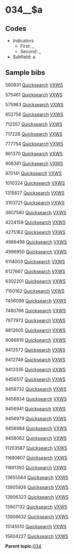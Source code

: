 # 034\_\_$a

## Codes

-   Indicators
    -   First: \_
    -   Second: \_
-   Subfield: a

## Sample bibs

560931 [Quicksearch](https://search.library.yale.edu/catalog/560931) [VXWS](http://prodorbis.library.yale.edu:7014/vxws/GetHoldingsService?bibId=560931)

575461 [Quicksearch](https://search.library.yale.edu/catalog/575461) [VXWS](http://prodorbis.library.yale.edu:7014/vxws/GetHoldingsService?bibId=575461)

575983 [Quicksearch](https://search.library.yale.edu/catalog/575983) [VXWS](http://prodorbis.library.yale.edu:7014/vxws/GetHoldingsService?bibId=575983)

652756 [Quicksearch](https://search.library.yale.edu/catalog/652756) [VXWS](http://prodorbis.library.yale.edu:7014/vxws/GetHoldingsService?bibId=652756)

712557 [Quicksearch](https://search.library.yale.edu/catalog/712557) [VXWS](http://prodorbis.library.yale.edu:7014/vxws/GetHoldingsService?bibId=712557)

717228 [Quicksearch](https://search.library.yale.edu/catalog/717228) [VXWS](http://prodorbis.library.yale.edu:7014/vxws/GetHoldingsService?bibId=717228)

777754 [Quicksearch](https://search.library.yale.edu/catalog/777754) [VXWS](http://prodorbis.library.yale.edu:7014/vxws/GetHoldingsService?bibId=777754)

861370 [Quicksearch](https://search.library.yale.edu/catalog/861370) [VXWS](http://prodorbis.library.yale.edu:7014/vxws/GetHoldingsService?bibId=861370)

908381 [Quicksearch](https://search.library.yale.edu/catalog/908381) [VXWS](http://prodorbis.library.yale.edu:7014/vxws/GetHoldingsService?bibId=908381)

970141 [Quicksearch](https://search.library.yale.edu/catalog/970141) [VXWS](http://prodorbis.library.yale.edu:7014/vxws/GetHoldingsService?bibId=970141)

1010324 [Quicksearch](https://search.library.yale.edu/catalog/1010324) [VXWS](http://prodorbis.library.yale.edu:7014/vxws/GetHoldingsService?bibId=1010324)

1315827 [Quicksearch](https://search.library.yale.edu/catalog/1315827) [VXWS](http://prodorbis.library.yale.edu:7014/vxws/GetHoldingsService?bibId=1315827)

3103721 [Quicksearch](https://search.library.yale.edu/catalog/3103721) [VXWS](http://prodorbis.library.yale.edu:7014/vxws/GetHoldingsService?bibId=3103721)

3807580 [Quicksearch](https://search.library.yale.edu/catalog/3807580) [VXWS](http://prodorbis.library.yale.edu:7014/vxws/GetHoldingsService?bibId=3807580)

4224159 [Quicksearch](https://search.library.yale.edu/catalog/4224159) [VXWS](http://prodorbis.library.yale.edu:7014/vxws/GetHoldingsService?bibId=4224159)

4275162 [Quicksearch](https://search.library.yale.edu/catalog/4275162) [VXWS](http://prodorbis.library.yale.edu:7014/vxws/GetHoldingsService?bibId=4275162)

4989498 [Quicksearch](https://search.library.yale.edu/catalog/4989498) [VXWS](http://prodorbis.library.yale.edu:7014/vxws/GetHoldingsService?bibId=4989498)

4996950 [Quicksearch](https://search.library.yale.edu/catalog/4996950) [VXWS](http://prodorbis.library.yale.edu:7014/vxws/GetHoldingsService?bibId=4996950)

6114003 [Quicksearch](https://search.library.yale.edu/catalog/6114003) [VXWS](http://prodorbis.library.yale.edu:7014/vxws/GetHoldingsService?bibId=6114003)

6127667 [Quicksearch](https://search.library.yale.edu/catalog/6127667) [VXWS](http://prodorbis.library.yale.edu:7014/vxws/GetHoldingsService?bibId=6127667)

6302201 [Quicksearch](https://search.library.yale.edu/catalog/6302201) [VXWS](http://prodorbis.library.yale.edu:7014/vxws/GetHoldingsService?bibId=6302201)

7150162 [Quicksearch](https://search.library.yale.edu/catalog/7150162) [VXWS](http://prodorbis.library.yale.edu:7014/vxws/GetHoldingsService?bibId=7150162)

7456098 [Quicksearch](https://search.library.yale.edu/catalog/7456098) [VXWS](http://prodorbis.library.yale.edu:7014/vxws/GetHoldingsService?bibId=7456098)

7460766 [Quicksearch](https://search.library.yale.edu/catalog/7460766) [VXWS](http://prodorbis.library.yale.edu:7014/vxws/GetHoldingsService?bibId=7460766)

7977972 [Quicksearch](https://search.library.yale.edu/catalog/7977972) [VXWS](http://prodorbis.library.yale.edu:7014/vxws/GetHoldingsService?bibId=7977972)

8812605 [Quicksearch](https://search.library.yale.edu/catalog/8812605) [VXWS](http://prodorbis.library.yale.edu:7014/vxws/GetHoldingsService?bibId=8812605)

9086819 [Quicksearch](https://search.library.yale.edu/catalog/9086819) [VXWS](http://prodorbis.library.yale.edu:7014/vxws/GetHoldingsService?bibId=9086819)

9412572 [Quicksearch](https://search.library.yale.edu/catalog/9412572) [VXWS](http://prodorbis.library.yale.edu:7014/vxws/GetHoldingsService?bibId=9412572)

9412749 [Quicksearch](https://search.library.yale.edu/catalog/9412749) [VXWS](http://prodorbis.library.yale.edu:7014/vxws/GetHoldingsService?bibId=9412749)

9413335 [Quicksearch](https://search.library.yale.edu/catalog/9413335) [VXWS](http://prodorbis.library.yale.edu:7014/vxws/GetHoldingsService?bibId=9413335)

9456517 [Quicksearch](https://search.library.yale.edu/catalog/9456517) [VXWS](http://prodorbis.library.yale.edu:7014/vxws/GetHoldingsService?bibId=9456517)

9456732 [Quicksearch](https://search.library.yale.edu/catalog/9456732) [VXWS](http://prodorbis.library.yale.edu:7014/vxws/GetHoldingsService?bibId=9456732)

9456834 [Quicksearch](https://search.library.yale.edu/catalog/9456834) [VXWS](http://prodorbis.library.yale.edu:7014/vxws/GetHoldingsService?bibId=9456834)

9456941 [Quicksearch](https://search.library.yale.edu/catalog/9456941) [VXWS](http://prodorbis.library.yale.edu:7014/vxws/GetHoldingsService?bibId=9456941)

9456979 [Quicksearch](https://search.library.yale.edu/catalog/9456979) [VXWS](http://prodorbis.library.yale.edu:7014/vxws/GetHoldingsService?bibId=9456979)

9456984 [Quicksearch](https://search.library.yale.edu/catalog/9456984) [VXWS](http://prodorbis.library.yale.edu:7014/vxws/GetHoldingsService?bibId=9456984)

9458062 [Quicksearch](https://search.library.yale.edu/catalog/9458062) [VXWS](http://prodorbis.library.yale.edu:7014/vxws/GetHoldingsService?bibId=9458062)

11203587 [Quicksearch](https://search.library.yale.edu/catalog/11203587) [VXWS](http://prodorbis.library.yale.edu:7014/vxws/GetHoldingsService?bibId=11203587)

11690807 [Quicksearch](https://search.library.yale.edu/catalog/11690807) [VXWS](http://prodorbis.library.yale.edu:7014/vxws/GetHoldingsService?bibId=11690807)

11891392 [Quicksearch](https://search.library.yale.edu/catalog/11891392) [VXWS](http://prodorbis.library.yale.edu:7014/vxws/GetHoldingsService?bibId=11891392)

13655564 [Quicksearch](https://search.library.yale.edu/catalog/13655564) [VXWS](http://prodorbis.library.yale.edu:7014/vxws/GetHoldingsService?bibId=13655564)

13905926 [Quicksearch](https://search.library.yale.edu/catalog/13905926) [VXWS](http://prodorbis.library.yale.edu:7014/vxws/GetHoldingsService?bibId=13905926)

13906323 [Quicksearch](https://search.library.yale.edu/catalog/13906323) [VXWS](http://prodorbis.library.yale.edu:7014/vxws/GetHoldingsService?bibId=13906323)

13907132 [Quicksearch](https://search.library.yale.edu/catalog/13907132) [VXWS](http://prodorbis.library.yale.edu:7014/vxws/GetHoldingsService?bibId=13907132)

13908632 [Quicksearch](https://search.library.yale.edu/catalog/13908632) [VXWS](http://prodorbis.library.yale.edu:7014/vxws/GetHoldingsService?bibId=13908632)

15145510 [Quicksearch](https://search.library.yale.edu/catalog/15145510) [VXWS](http://prodorbis.library.yale.edu:7014/vxws/GetHoldingsService?bibId=15145510)

15604227 [Quicksearch](https://search.library.yale.edu/catalog/15604227) [VXWS](http://prodorbis.library.yale.edu:7014/vxws/GetHoldingsService?bibId=15604227)

**Parent topic:**[034](../../tags/034/034.md)

